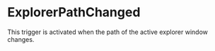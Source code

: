 # ExplorerPathChanged #

This trigger is activated when the path of the active explorer window changes.